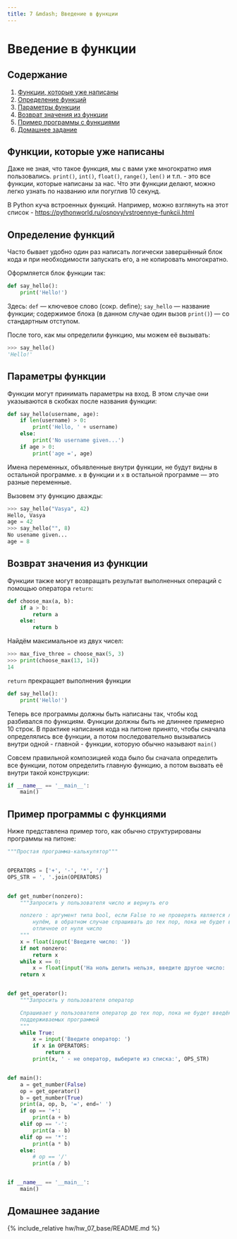 ```yaml
---
title: 7 &mdash; Введение в функции
---
```


# Введение в функции

## Содержание
1. [Функции, которые уже написаны](#функции-которые-уже-написаны)
1. [Определение функций](#определение-функций)
1. [Параметры функции](#параметры-функции)
1. [Возврат значения из функции](#возврат-значения-из-функции)
1. [Пример программы с функциями](#пример-программы-с-функциями)
1. [Домашнее задание](#домашнее-задание)

## Функции, которые уже написаны

Даже не зная, что такое функция, мы с вами уже многократно имя пользовались.
`print()`, `int()`, `float()`, `range()`, `len()` и т.п. - это все функции, которые написаны за нас.
Что эти функции делают, можно легко узнать по названию или погуглив 10 секунд.

В Python куча встроенных функций. Например, можно взглянуть на этот список -
<https://pythonworld.ru/osnovy/vstroennye-funkcii.html>

## Определение функций

Часто бывает удобно один раз написать логически завершённый блок кода и при необходимости запускать его, а не копировать многократно.

Оформляется блок функции так:


```python
def say_hello():
    print('Hello!')
```

Здесь: `def` — ключевое слово (сокр. define); `say_hello` — название функции; содержимое блока (в данном случае один вызов `print()`) — со стандартным отступом.


После того, как мы определили функцию, мы можем её вызывать:

```python
>>> say_hello()
'Hello!'
```

## Параметры функции

Функции могут принимать параметры на вход. В этом случае они указываются в скобках после названия функции:

```python
def say_hello(username, age):
    if len(username) > 0:
        print('Hello, ' + username)
    else:
        print('No username given...')
    if age > 0:
        print('age =', age)
```

Имена переменных, объявленные внутри функции, не будут видны в остальной программе. `x` в функции и `x` в остальной программе — это разные переменные.

Вызовем эту функцию дважды:

```python
>>> say_hello("Vasya", 42)
Hello, Vasya
age = 42
>>> say_hello("", 8)
No usename given...
age = 8
```

## Возврат значения из функции

Функции также могут возвращать результат выполненных операций с помощью оператора `return`:

```python
def choose_max(a, b):
    if a > b:
        return a
    else:
        return b
```


Найдём максимальное из двух чисел:

```python
>>> max_five_three = choose_max(5, 3)
>>> print(choose_max(13, 14))
14
```

`return` прекращает выполнения функции

```python
def say_hello():
    print('Hello!')
```

Теперь все программы должны быть написаны так, чтобы код разбивался по функциям. Функции должны быть не длиннее примерно 10 строк. В практике написания кода на питоне принято, чтобы сначала определялись все функции, а потом последовательно вызывались внутри одной - главной - функции, которую обычно называют `main()`

Совсем правильной композицией кода было бы сначала определить все функции, потом определить главную функцию, а потом вызвать её внутри такой конструкции:

```python
if __name__ == '__main__':
    main()
```

## Пример программы с функциями

Ниже представлена пример того, как обычно структурированы программы на питоне:

```python
"""Простая программа-калькулятор"""


OPERATORS = ['+', '-', '*', '/']
OPS_STR = ', '.join(OPERATORS)


def get_number(nonzero):
    """Запросить у пользователя число и вернуть его

    nonzero : аргумент типа bool, если False то не проверять является ли число
        нулём, в обратном случае спрашивать до тех пор, пока не будет введено
        отличное от нуля число
    """
    x = float(input('Введите число: '))
    if not nonzero:
        return x
    while x == 0:
        x = float(input('На ноль делить нельзя, введите другое число: '))
    return x


def get_operator():
    """Запросить у пользователя оператор

    Спрашивает у пользователя оператор до тех пор, пока не будет введён один из
    поддерживаемых программой
    """
    while True:
        x = input('Введите оператор: ')
        if x in OPERATORS:
            return x
        print(x, ' - не оператор, выберите из списка:', OPS_STR)


def main():
    a = get_number(False)
    op = get_operator()
    b = get_number(True)
    print(a, op, b, '=', end=' ')
    if op == '+':
        print(a + b)
    elif op == '-':
        print(a - b)
    elif op == '*':
        print(a * b)
    else:
        # op == '/'
        print(a / b)


if __name__ == '__main__':
    main()

```


## Домашнее задание

{% include_relative hw/hw_07_base/README.md %}

